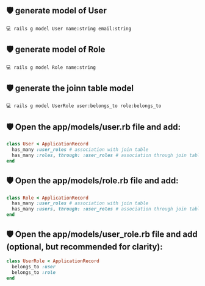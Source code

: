 ## 🛡 generate model of User

``💻 rails g model User name:string email:string``

## 🛡 generate model of Role

``💻 rails g model Role name:string``

## 🛡 generate the joinn table model

``💻 rails g model UserRole user:belongs_to role:belongs_to``

## 🛡 Open the app/models/user.rb file and add:

```ruby #💻
class User < ApplicationRecord
  has_many :user_roles # association with join table
  has_many :roles, through: :user_roles # association through join table
end
```

## 🛡 Open the app/models/role.rb file and add:

```ruby #💻
class Role < ApplicationRecord
  has_many :user_roles # association with join table
  has_many :users, through: :user_roles # association through join table
end
```

## 🛡 Open the app/models/user_role.rb file and add (optional, but recommended for clarity):

```ruby #💻
class UserRole < ApplicationRecord
  belongs_to :user
  belongs_to :role
end
```